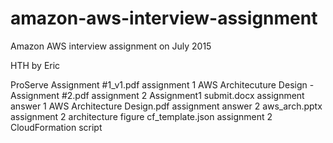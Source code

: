 # amazon-aws-interview-assignment
Amazon AWS interview assignment on July 2015

HTH by Eric


ProServe Assignment #1_v1.pdf
  assignment 1
AWS Architecuture Design - Assignment #2.pdf
  assignment 2
Assignment1 submit.docx
  assignment answer 1
AWS Architecture Design.pdf
  assignment answer 2
aws_arch.pptx
  assignment 2 architecture figure
cf_template.json
  assignment 2 CloudFormation script
